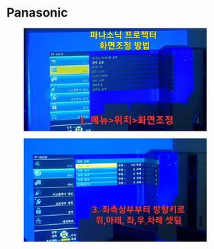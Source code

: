 # Panasonic

<figure><img src="../../.gitbook/assets/파라소닉 프로젝터 설정 (1).jpg" alt=""><figcaption></figcaption></figure>

<figure><img src="../../.gitbook/assets/파라소닉 프로젝터 설정 (3).jpg" alt=""><figcaption></figcaption></figure>
